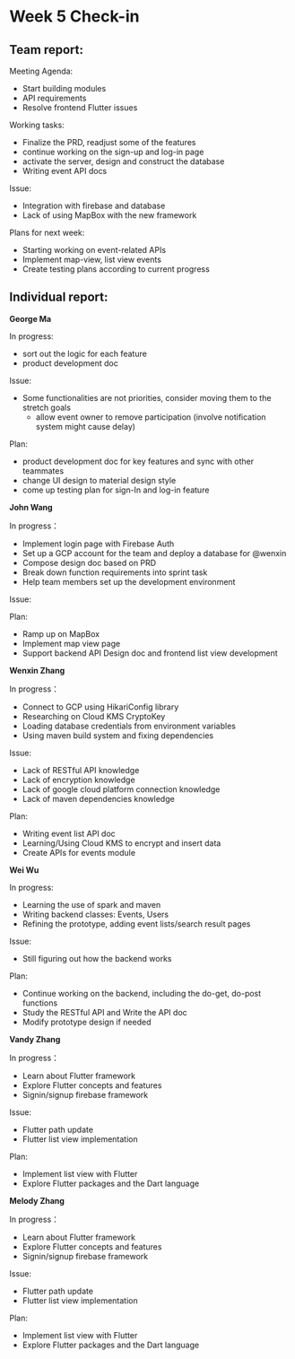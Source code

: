 # Week 5 Check-in

## Team report:

Meeting Agenda:

- Start building modules
- API requirements
- Resolve frontend Flutter issues

Working tasks:

- Finalize the PRD, readjust some of the features
- continue working on the sign-up and log-in page
- activate the server, design and construct the database
- Writing event API docs

Issue:

- Integration with firebase and database
- Lack of using MapBox with the new framework

Plans for next week:

- Starting working on event-related APIs
- Implement map-view, list view events
- Create testing plans according to current progress

## Individual report:

**George Ma**

In progress:

- sort out the logic for each feature
- product development doc

Issue:

- Some functionalities are not priorities, consider moving them to the stretch goals
    - allow event owner to remove participation (involve notification system might cause delay)

Plan: 

- product development doc for key features and sync with other teammates
- change UI design to material design style
- come up testing plan for sign-In and log-in feature

**John Wang**

In progress：

- Implement login page with Firebase Auth
- Set up a GCP account for the team and deploy a database for @wenxin
- Compose design doc based on PRD
- Break down function requirements into sprint task
- Help team members set up the development environment

Issue:

Plan:

- Ramp up on MapBox
- Implement map view page
- Support backend API Design doc and frontend list view development

**Wenxin Zhang**

In progress：

- Connect to GCP using HikariConfig library
- Researching on Cloud KMS CryptoKey
- Loading database credentials from environment variables
- Using maven build system and fixing dependencies

Issue:

- Lack of RESTful API knowledge
- Lack of encryption knowledge
- Lack of google cloud platform connection knowledge
- Lack of maven dependencies knowledge

Plan:

- Writing event list API doc
- Learning/Using Cloud KMS to encrypt and insert data
- Create APIs for events module

**Wei Wu**

In progress:

- Learning the use of spark and maven
- Writing backend classes: Events, Users
- Refining the prototype, adding event lists/search result pages

Issue:

- Still figuring out how the backend works

Plan: 

- Continue working on the backend, including the do-get, do-post functions
- Study the RESTful API and Write the API doc
- Modify prototype design if needed

**Vandy Zhang**

In progress：

- Learn about Flutter framework
- Explore Flutter concepts and features
- Signin/signup firebase framework

Issue:

- Flutter path update
- Flutter list view implementation

Plan:

- Implement list view with Flutter
- Explore Flutter packages and the Dart language

**Melody Zhang**

In progress：

- Learn about Flutter framework
- Explore Flutter concepts and features
- Signin/signup firebase framework

Issue:

- Flutter path update
- Flutter list view implementation

Plan:

- Implement list view with Flutter
- Explore Flutter packages and the Dart language
